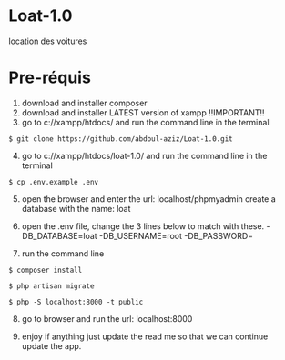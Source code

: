 # Loat-1.0
 location des voitures

# Pre-réquis
1. download and installer composer
2. download and installer LATEST version of xampp !!IMPORTANT!! 
3. go to c://xampp/htdocs/ and run the command line in the terminal

```
$ git clone https://github.com/abdoul-aziz/Loat-1.0.git
```

4. go to c://xampp/htdocs/loat-1.0/ and run the command line in the terminal

```
$ cp .env.example .env
```

5. open the browser and enter the url: localhost/phpmyadmin 
    create a database with the name:  loat
 
6. open the .env file, change the 3 lines below to match with these. 
-DB_DATABASE=loat
-DB_USERNAME=root
-DB_PASSWORD=

7. run the command line 
```
$ composer install
```
```
$ php artisan migrate
```

```
$ php -S localhost:8000 -t public
```
8. go to browser and run the url: localhost:8000

9. enjoy if anything just update the read me so that we can continue update the app. 
